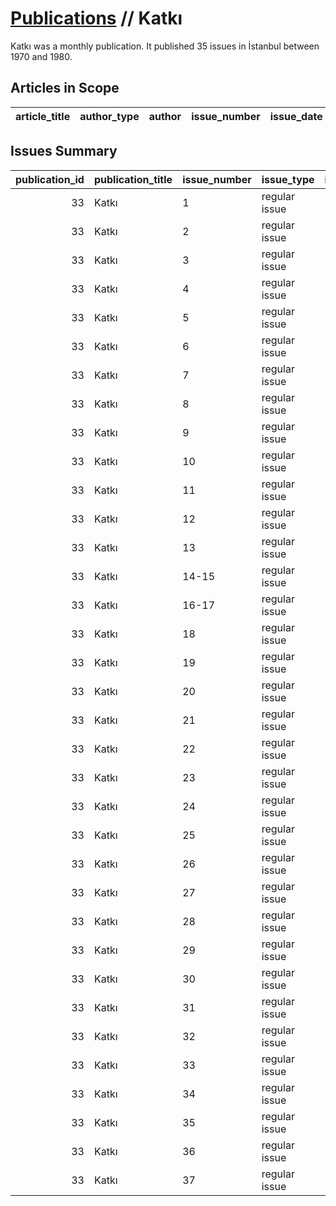 # [Publications](firstlevel_publications.md) // Katkı

Katkı was a monthly publication. It published 35 issues in İstanbul between 1970 and 1980.

## Articles in Scope

| article_title   | author_type   | author   | issue_number   | issue_date   | pages   |
|-----------------|---------------|----------|----------------|--------------|---------|

## Issues Summary

|   publication_id | publication_title   | issue_number   | issue_type    |   issue_year | issue_month   |   issue_day |   printing_house_name |
|-----------------:|:--------------------|:---------------|:--------------|-------------:|:--------------|------------:|----------------------:|
|               33 | Katkı               | 1              | regular issue |         1970 | 9             |          15 |                   nan |
|               33 | Katkı               | 2              | regular issue |         1970 | 10            |          15 |                   nan |
|               33 | Katkı               | 3              | regular issue |         1970 | 11            |          15 |                   nan |
|               33 | Katkı               | 4              | regular issue |         1970 | 12            |          15 |                   nan |
|               33 | Katkı               | 5              | regular issue |         1971 | 1             |          15 |                   nan |
|               33 | Katkı               | 6              | regular issue |         1971 | 2             |          15 |                   nan |
|               33 | Katkı               | 7              | regular issue |         1971 | 3             |          15 |                   nan |
|               33 | Katkı               | 8              | regular issue |         1971 | 4             |          15 |                   nan |
|               33 | Katkı               | 9              | regular issue |         1974 | 12            |         nan |                   nan |
|               33 | Katkı               | 10             | regular issue |         1975 | 1             |         nan |                   nan |
|               33 | Katkı               | 11             | regular issue |         1975 | 2             |         nan |                   nan |
|               33 | Katkı               | 12             | regular issue |         1975 | 3             |         nan |                   nan |
|               33 | Katkı               | 13             | regular issue |         1975 | 4             |         nan |                   nan |
|               33 | Katkı               | 14-15          | regular issue |         1975 | 5-6           |         nan |                   nan |
|               33 | Katkı               | 16-17          | regular issue |         1975 | 7-8           |         nan |                   nan |
|               33 | Katkı               | 18             | regular issue |         1975 | 9             |         nan |                   nan |
|               33 | Katkı               | 19             | regular issue |         1975 | 10            |         nan |                   nan |
|               33 | Katkı               | 20             | regular issue |         1975 | 11            |         nan |                   nan |
|               33 | Katkı               | 21             | regular issue |         1975 | 12            |         nan |                   nan |
|               33 | Katkı               | 22             | regular issue |         1976 | 1             |         nan |                   nan |
|               33 | Katkı               | 23             | regular issue |         1976 | 2             |         nan |                   nan |
|               33 | Katkı               | 24             | regular issue |         1976 | 3             |         nan |                   nan |
|               33 | Katkı               | 25             | regular issue |         1976 | 4             |         nan |                   nan |
|               33 | Katkı               | 26             | regular issue |         1976 | 8             |         nan |                   nan |
|               33 | Katkı               | 27             | regular issue |         1976 | 9             |         nan |                   nan |
|               33 | Katkı               | 28             | regular issue |         1976 | 12            |         nan |                   nan |
|               33 | Katkı               | 29             | regular issue |         1977 | 3             |         nan |                   nan |
|               33 | Katkı               | 30             | regular issue |         1977 | 4             |         nan |                   nan |
|               33 | Katkı               | 31             | regular issue |         1977 | 5             |         nan |                   nan |
|               33 | Katkı               | 32             | regular issue |         1977 | 9             |         nan |                   nan |
|               33 | Katkı               | 33             | regular issue |         1977 | 10            |         nan |                   nan |
|               33 | Katkı               | 34             | regular issue |         1977 | 11            |         nan |                   nan |
|               33 | Katkı               | 35             | regular issue |         1978 | 3             |         nan |                   nan |
|               33 | Katkı               | 36             | regular issue |         1978 | 8             |         nan |                   nan |
|               33 | Katkı               | 37             | regular issue |         1980 | 7             |         nan |                   nan |